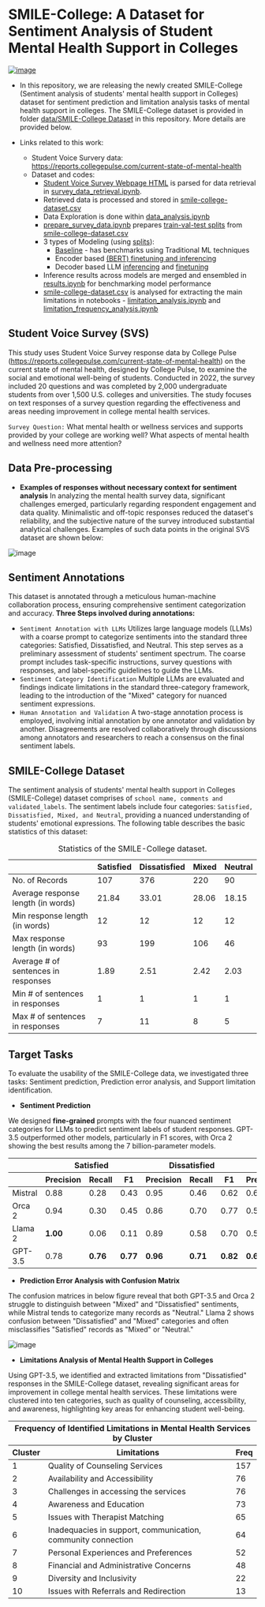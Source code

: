 # SMILE-College: A Dataset for Sentiment Analysis of Student Mental Health Support in Colleges

[![image](https://img.shields.io/badge/Made%20with-Python-1f425f.svg)](https://www.python.org/)

- In this repository, we are releasing the newly created SMILE-College (Sentiment analysis of students' mental health support in Colleges) dataset for sentiment prediction and limitation analysis tasks of mental health support in colleges. The SMILE-College dataset is provided in folder [data/SMILE-College Dataset](data/SMILE-College%20Dataset/) in this repository. More details are provided below.

- Links related to this work:
  - Student Voice Survery data: https://reports.collegepulse.com/current-state-of-mental-health
  - Dataset and codes:
      - [Student Voice Survey Webpage HTML](data/student-voice-survey.html) is parsed for data retrieval in [survey_data_retrieval.ipynb](notebooks/survey_data_retrieval.ipynb).
      - Retrieved data is processed and stored in [smile-college-dataset.csv](data/SMILE-College%20Dataset/smile-college-dataset.csv)
      - Data Exploration is done within [data_analysis.ipynb](notebooks/data_analysis.ipynb)
      - [prepare_survey_data.ipynb](notebooks/prepare_survey_data.ipynb) prepares [train-val-test splits](data/splits) from [smile-college-dataset.csv](data/SMILE-College%20Dataset/smile-college-dataset.csv) 
      - 3 types of Modeling (using [splits](data/splits/)):
          - [Baseline](notebooks/baseline.ipynb) - has benchmarks using Traditional ML techniques
          - Encoder based [(BERT) finetuning and inferencing](notebooks/bert.ipynb)
          - Decoder based LLM [inferencing](notebooks/inference_llms.ipynb) and [finetuning](notebooks/finetuning_llm.ipynb)
      - Inference results across models are merged and ensembled in [results.ipynb](notebooks/results.ipynb) for benchmarking model performance
      - [smile-college-dataset.csv](data/SMILE-College%20Dataset/smile-college-dataset.csv) is analysed for extracting the main limitations in notebooks - [limitation_analysis.ipynb](notebooks/limitation_analysis.ipynb) and [limitation_frequency_analysis.ipynb](notebooks/limitation_frequency_analysis.ipynb)

## Student Voice Survey (SVS)
This study uses Student Voice Survey response data by College Pulse (https://reports.collegepulse.com/current-state-of-mental-health) on the current state of mental health, designed by College Pulse, to examine the social and emotional well-being of students. Conducted in 2022, the survey included 20 questions and was completed by 2,000 undergraduate students from over 1,500 U.S. colleges and universities. The study focuses on text responses  of a survey question regarding the effectiveness and areas needing improvement in college mental health services. 

```Survey Question:``` What mental health or wellness services and supports provided by your college are working well? What aspects of mental health and wellness need more attention?

## Data Pre-processing
- **Examples of responses without necessary context for sentiment analysis**
In analyzing the mental health survey data, significant challenges emerged, particularly regarding respondent engagement and data quality. Minimalistic and off-topic responses reduced the dataset's reliability, and the subjective nature of the survey introduced substantial analytical challenges. Examples of such data points in the original SVS dataset are shown below:

![image](https://github.com/LEAF-Lab-Stevens/SMILE-College/blob/main/images/examples_rq2.png)


## Sentiment Annotations

This dataset is annotated through a meticulous human-machine collaboration process, ensuring comprehensive sentiment categorization and accuracy. 
**Three Steps involved during annotations:**
- ```Sentiment Annotation with LLMs```
Utilizes large language models (LLMs) with a coarse prompt to categorize sentiments into the standard three categories: Satisfied, Dissatisfied, and Neutral. This step serves as a preliminary assessment of students' sentiment spectrum. The coarse prompt includes task-specific instructions, survey questions with responses, and label-specific guidelines to guide the LLMs.
- ```Sentiment Category Identification```
Multiple LLMs are evaluated and findings indicate limitations in the standard three-category framework, leading to the introduction of the "Mixed" category for nuanced sentiment expressions.
- ```Human Annotation and Validation```
A two-stage annotation process is employed, involving initial annotation by one annotator and validation by another. Disagreements are resolved collaboratively through discussions among annotators and researchers to reach a consensus on the final sentiment labels.

## SMILE-College Dataset
The sentiment analysis of students' mental health support in Colleges (SMILE-College) dataset comprises of ```school name, comments and validated_labels```. The sentiment labels include four categories: ```Satisfied, Dissatisfied, Mixed, and Neutral```, providing a nuanced understanding of students' emotional expressions. The following table describes the basic statistics of this dataset:

<table>
    <caption>Statistics of the SMILE-College dataset.</caption>
    <thead>
        <tr>
            <th></th>
            <th><strong>Satisfied</strong></th>
            <th><strong>Dissatisfied</strong></th>
            <th><strong>Mixed</strong></th>
            <th><strong>Neutral</strong></th>
        </tr>
    </thead>
    <tbody>
        <tr>
            <td>No. of Records</td>
            <td>107</td>
            <td>376</td>
            <td>220</td>
            <td>90</td>
        </tr>
        <tr>
            <td>Average response length (in words)</td>
            <td>21.84</td>
            <td>33.01</td>
            <td>28.06</td>
            <td>18.15</td>
        </tr>
        <tr>
            <td>Min response length (in words)</td>
            <td>12</td>
            <td>12</td>
            <td>12</td>
            <td>12</td>
        </tr>
        <tr>
            <td>Max response length (in words)</td>
            <td>93</td>
            <td>199</td>
            <td>106</td>
            <td>46</td>
        </tr>
        <tr>
            <td>Average # of sentences in responses</td>
            <td>1.89</td>
            <td>2.51</td>
            <td>2.42</td>
            <td>2.03</td>
        </tr>
        <tr>
            <td>Min # of sentences in responses</td>
            <td>1</td>
            <td>1</td>
            <td>1</td>
            <td>1</td>
        </tr>
        <tr>
            <td>Max # of sentences in responses</td>
            <td>7</td>
            <td>11</td>
            <td>8</td>
            <td>5</td>
        </tr>
    </tbody>
</table>



## Target Tasks
To evaluate the usability of the SMILE-College data, we investigated three tasks: Sentiment prediction, Prediction error analysis, and Support limitation identification.

- **Sentiment Prediction**

We designed **fine-grained** prompts with the four nuanced sentiment categories for LLMs to predict sentiment labels of student responses. GPT-3.5 outperformed other models, particularly in F1 scores, with Orca 2 showing the best results among the 7 billion-parameter models.

<table>
  <thead>
    <tr>
      <th></th>
      <th colspan="3">Satisfied</th>
      <th colspan="3">Dissatisfied</th>
      <th colspan="3">Mixed</th>
      <th colspan="3">Neutral</th>
      <th colspan="3">Overall</th>
    </tr>
    <tr>
      <th></th>
      <th>Precision</th>
      <th>Recall</th>
      <th>F1</th>
      <th>Precision</th>
      <th>Recall</th>
      <th>F1</th>
      <th>Precision</th>
      <th>Recall</th>
      <th>F1</th>
      <th>Precision</th>
      <th>Recall</th>
      <th>F1</th>
      <th>Precision</th>
      <th>Recall</th>
      <th>F1</th>
    </tr>
  </thead>
  <tbody>
    <tr>
      <td>Mistral</td>
      <td>0.88</td>
      <td>0.28</td>
      <td>0.43</td>
      <td>0.95</td>
      <td>0.46</td>
      <td>0.62</td>
      <td>0.61</td>
      <td>0.64</td>
      <td>0.62</td>
      <td>0.26</td>
      <td><strong>0.99</strong></td>
      <td>0.41</td>
      <td>0.77</td>
      <td>0.54</td>
      <td>0.57</td>
    </tr>
    <tr>
      <td>Orca 2</td>
      <td>0.94</td>
      <td>0.30</td>
      <td>0.45</td>
      <td>0.86</td>
      <td>0.70</td>
      <td>0.77</td>
      <td>0.58</td>
      <td>0.65</td>
      <td>0.62</td>
      <td><strong>0.83</strong></td>
      <td>0.61</td>
      <td>0.71</td>
      <td>0.79</td>
      <td>0.62</td>
      <td>0.68</td>
    </tr>
    <tr>
      <td>Llama 2</td>
      <td><strong>1.00</strong></td>
      <td>0.06</td>
      <td>0.11</td>
      <td>0.89</td>
      <td>0.58</td>
      <td>0.70</td>
      <td>0.51</td>
      <td><strong>0.93</strong></td>
      <td>0.66</td>
      <td>0.54</td>
      <td>0.86</td>
      <td>0.66</td>
      <td>0.76</td>
      <td>0.64</td>
      <td>0.61</td>
    </tr>
    <tr>
      <td>GPT-3.5</td>
      <td>0.78</td>
      <td><strong>0.76</strong></td>
      <td><strong>0.77</strong></td>
      <td><strong>0.96</strong></td>
      <td><strong>0.71</strong></td>
      <td><strong>0.82</strong></td>
      <td><strong>0.66</strong></td>
      <td>0.90</td>
      <td><strong>0.76</strong></td>
      <td>0.77</td>
      <td>0.92</td>
      <td><strong>0.84</strong></td>
      <td><strong>0.83</strong></td>
      <td><strong>0.80</strong></td>
      <td><strong>0.80</strong></td>
    </tr>
  </tbody>
</table>

- **Prediction Error Analysis with Confusion Matrix**

The confusion matrices in below figure reveal that both GPT-3.5 and Orca 2 struggle to distinguish between "Mixed" and "Dissatisfied" sentiments, while Mistral tends to categorize many records as "Neutral." Llama 2 shows confusion between "Dissatisfied" and "Mixed" categories and often misclassifies "Satisfied" records as "Mixed" or "Neutral."

![image](https://github.com/LEAF-Lab-Stevens/SMILE-College/blob/main/images/confusion_metrics.png)


- **Limitations Analysis of Mental Health Support in Colleges**

Using GPT-3.5, we identified and extracted limitations from "Dissatisfied" responses in the SMILE-College dataset, revealing significant areas for improvement in college mental health services. These limitations were clustered into ten categories, such as quality of counseling, accessibility, and awareness, highlighting key areas for enhancing student well-being.

<table>
  <thead>
    <tr>
      <th colspan="3">Frequency of Identified Limitations in Mental Health Services by Cluster</th>
    </tr>
    <tr>
      <th>Cluster</th>
      <th>Limitations</th>
      <th>Freq</th>
    </tr>
  </thead>
  <tbody>
    <tr>
      <td>1</td>
      <td>Quality of Counseling Services</td>
      <td>157</td>
    </tr>
    <tr>
      <td>2</td>
      <td>Availability and Accessibility</td>
      <td>76</td>
    </tr>
    <tr>
      <td>3</td>
      <td>Challenges in accessing the services</td>
      <td>76</td>
    </tr>
    <tr>
      <td>4</td>
      <td>Awareness and Education</td>
      <td>73</td>
    </tr>
    <tr>
      <td>5</td>
      <td>Issues with Therapist Matching</td>
      <td>65</td>
    </tr>
    <tr>
      <td>6</td>
      <td>Inadequacies in support, communication, community connection</td>
      <td>64</td>
    </tr>
    <tr>
      <td>7</td>
      <td>Personal Experiences and Preferences</td>
      <td>52</td>
    </tr>
    <tr>
      <td>8</td>
      <td>Financial and Administrative Concerns</td>
      <td>48</td>
    </tr>
    <tr>
      <td>9</td>
      <td>Diversity and Inclusivity</td>
      <td>22</td>
    </tr>
    <tr>
      <td>10</td>
      <td>Issues with Referrals and Redirection</td>
      <td>13</td>
    </tr>
  </tbody>
</table>




